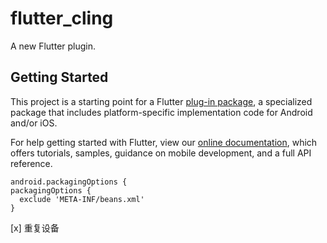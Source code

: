 # flutter_cling

A new Flutter plugin.

## Getting Started

This project is a starting point for a Flutter
[plug-in package](https://flutter.dev/developing-packages/),
a specialized package that includes platform-specific implementation code for
Android and/or iOS.

For help getting started with Flutter, view our
[online documentation](https://flutter.dev/docs), which offers tutorials,
samples, guidance on mobile development, and a full API reference.


```
android.packagingOptions {
packagingOptions {
  exclude 'META-INF/beans.xml'
}
```
[x] 重复设备